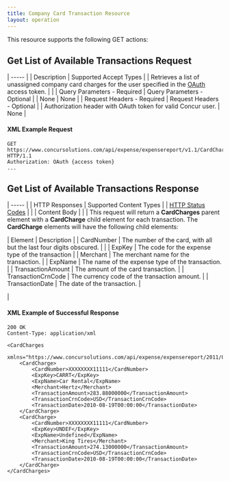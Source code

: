 ```yaml
---
title: Company Card Transaction Resource
layout: operation
---
```





This resource supports the following GET actions:

##  Get List of Available Transactions Request

| ----- |
|  Description |  Supported Accept Types |
|  Retrieves a list of unassigned company card charges for the user specified in the [OAuth][1] access token. |   |
|  Query Parameters - Required |  Query Parameters - Optional |
|  None |  None |
|  Request Headers - Required |  Request Headers - Optional |
|  Authorization header with OAuth token for valid Concur user. |  None |

####  XML Example Request

    GET https://www.concursolutions.com/api/expense/expensereport/v1.1/CardCharges/ HTTP/1.1
    Authorization: OAuth {access token}
    ...

##  Get List of Available Transactions Response

| ----- |
|  HTTP Responses |  Supported Content Types |
|  [HTTP Status Codes][2] |   |
|  Content Body |   |
|  This request will return a **CardCharges** parent element with a **CardCharge** child element for each transaction. The **CardCharge** elements will have the following child elements:  

|  Element |  Description |
|  CardNumber |  The number of the card, with all but the last four digits obscured. |   |
|  ExpKey |  The code for the expense type of the transaction |
|  Merchant |  The merchant name for the transaction. |
|  ExpName |  The name of the expense type of the transaction. |
|  TransactionAmount |  The amount of the card transaction. |
|  TransactionCrnCode |  The currency code of the transaction amount. |
|  TransactionDate |  The date of the transaction. |

 |

####  XML Example of Successful Response

    200 OK
    Content-Type: application/xml

    <CardCharges
        xmlns="https://www.concursolutions.com/api/expense/expensereport/2011/03">
        <CardCharge>
            <CardNumber>XXXXXXXX11111</CardNumber>
            <ExpKey>CARRT</ExpKey>
            <ExpName>Car Rental</ExpName>
            <Merchant>Hertz</Merchant>
            <TransactionAmount>283.88000000</TransactionAmount>
            <TransactionCrnCode>USD</TransactionCrnCode>
            <TransactionDate>2010-08-19T00:00:00</TransactionDate>
        </CardCharge>
        <CardCharge>
            <CardNumber>XXXXXXXX11111</CardNumber>
            <ExpKey>UNDEF</ExpKey>
            <ExpName>Undefined</ExpName>
            <Merchant>King Tires</Merchant>
            <TransactionAmount>274.13000000</TransactionAmount>
            <TransactionCrnCode>USD</TransactionCrnCode>
            <TransactionDate>2010-08-19T00:00:00</TransactionDate>
        </CardCharge>
    </CardCharges>

  


[1]: https://developer.concur.com/oauth-20
[2]: https://developer.concur.com/reference/http-codes

